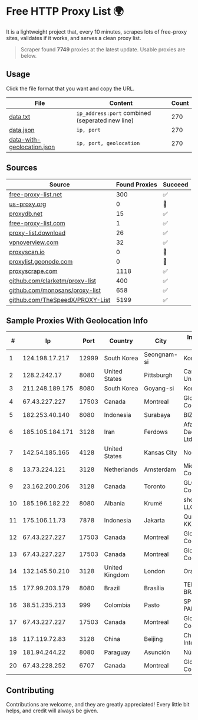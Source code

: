 
# Free HTTP Proxy List 🌍

It is a lightweight project that, every 10 minutes, scrapes lots of free-proxy sites, validates if it works, and serves a clean proxy list.


> Scraper found **7749** proxies at the latest update. Usable proxies are below.

## Usage

Click the file format that you want and copy the URL.


|File|Content|Count|
|----|-------|-----|
|[data.txt](https://raw.githubusercontent.com/themiralay/Proxy-List-World/master/data.txt)|`ip_address:port` combined (seperated new line)|270|
|[data.json](https://raw.githubusercontent.com/themiralay/Proxy-List-World/master/data.json)|`ip, port`|270|
|[data-with-geolocation.json](https://raw.githubusercontent.com/themiralay/Proxy-List-World/master/data-with-geolocation.json)|`ip, port, geolocation`|270|

## Sources

|Source|Found Proxies|Succeed|
|------|-------------|-------|
|[free-proxy-list.net](https://free-proxy-list.net)|300|✅|
|[us-proxy.org](https://www.us-proxy.org)|0|🚫|
|[proxydb.net](http://proxydb.net)|15|✅|
|[free-proxy-list.com](https://free-proxy-list.com/?page=&port=&type%5B%5D=http&type%5B%5D=https&up_time=0&search=Search)|1|✅|
|[proxy-list.download](https://www.proxy-list.download/HTTP)|26|✅|
|[vpnoverview.com](https://vpnoverview.com/privacy/anonymous-browsing/free-proxy-servers)|32|✅|
|[proxyscan.io](https://www.proxyscan.io)|0|🚫|
|[proxylist.geonode.com](https://proxylist.geonode.com/api/proxy-list?limit=300&page=1&sort_by=lastChecked&sort_type=desc&protocols=http,https)|0|🚫|
|[proxyscrape.com](https://api.proxyscrape.com/v2/?request=displayproxies&protocol=http&timeout=10000&country=all&ssl=all&anonymity=all)|1118|✅|
|[github.com/clarketm/proxy-list](https://raw.githubusercontent.com/clarketm/proxy-list/master/proxy-list-raw.txt)|400|✅|
|[github.com/monosans/proxy-list](https://raw.githubusercontent.com/monosans/proxy-list/main/proxies/http.txt)|658|✅|
|[github.com/TheSpeedX/PROXY-List](https://raw.githubusercontent.com/TheSpeedX/PROXY-List/master/http.txt)|5199|✅|


## Sample Proxies With Geolocation Info

|#|Ip|Port|Country|City|Internet Service Provider|
|-|--|----|-------|----|-------------------------|
|1|124.198.17.217|12999|South Korea|Seongnam-si|Korea Telecom|
|2|128.2.242.17|8080|United States|Pittsburgh|Carnegie Mellon University|
|3|211.248.189.175|8080|South Korea|Goyang-si|Korea Telecom|
|4|67.43.227.227|17503|Canada|Montreal|GloboTech Communications|
|5|182.253.40.140|8080|Indonesia|Surabaya|BIZNET|
|6|185.105.184.171|3128|Iran|Ferdows|Afagh Andish Dadeh Pardis Co. Ltd|
|7|142.54.185.165|4128|United States|Kansas City|Nocix, LLC|
|8|13.73.224.121|3128|Netherlands|Amsterdam|Microsoft Corporation|
|9|23.162.200.206|3128|Canada|Toronto|GLOBALTELEHOST Corp.|
|10|185.196.182.22|8080|Albania|Krumë|shqiponjaisp.al LLC|
|11|175.106.11.73|7878|Indonesia|Jakarta|Quantum Dist POP KK|
|12|67.43.227.227|17503|Canada|Montreal|GloboTech Communications|
|13|67.43.227.227|17503|Canada|Montreal|GloboTech Communications|
|14|132.145.50.210|3128|United Kingdom|London|Oracle Corporation|
|15|177.99.203.179|8080|Brazil|Brasília|TELEFÔNICA BRASIL S.A|
|16|38.51.235.213|999|Colombia|Pasto|SP SISTEMAS PALACIOS LTDA|
|17|67.43.227.227|17503|Canada|Montreal|GloboTech Communications|
|18|117.119.72.83|3128|China|Beijing|China Networks Inter-Exchange|
|19|181.94.244.22|8080|Paraguay|Asunción|Núcleo S.A.|
|20|67.43.228.252|6707|Canada|Montreal|GloboTech Communications|



## Contributing

Contributions are welcome, and they are greatly appreciated! Every
little bit helps, and credit will always be given.

